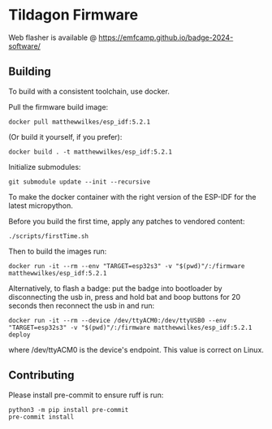 # Tildagon Firmware

Web flasher is available @ https://emfcamp.github.io/badge-2024-software/

## Building

To build with a consistent toolchain, use docker.

Pull the firmware build image:

    docker pull matthewwilkes/esp_idf:5.2.1

(Or build it yourself, if you prefer):

    docker build . -t matthewwilkes/esp_idf:5.2.1

Initialize submodules:

    git submodule update --init --recursive

To make the docker container with the right version of the ESP-IDF for the latest micropython.

Before you build the first time, apply any patches to vendored content:

    ./scripts/firstTime.sh

Then to build the images run:

    docker run -it --rm --env "TARGET=esp32s3" -v "$(pwd)"/:/firmware matthewwilkes/esp_idf:5.2.1

Alternatively, to flash a badge:
    put the badge into bootloader by disconnecting the usb in, press and hold bat and boop buttons for 20 seconds  then reconnect the usb in and run:

    docker run -it --rm --device /dev/ttyACM0:/dev/ttyUSB0 --env "TARGET=esp32s3" -v "$(pwd)"/:/firmware matthewwilkes/esp_idf:5.2.1 deploy

where /dev/ttyACM0 is the device's endpoint. This value is correct on Linux.

## Contributing

Please install pre-commit to ensure ruff is run:

    python3 -m pip install pre-commit
    pre-commit install
